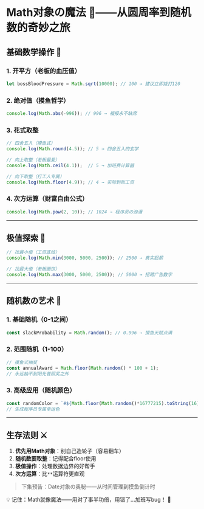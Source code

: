 # Math对象の魔法 🧙——从圆周率到随机数的奇妙之旅

## 基础数学操作 🔢

### 1. 开平方（老板的血压值）
```javascript
let bossBloodPressure = Math.sqrt(10000); // 100 → 建议立即拨打120
```

### 2. 绝对值（摸鱼哲学）
```javascript
console.log(Math.abs(-996)); // 996 → 福报永不缺席
```

### 3. 花式取整
```javascript
// 四舍五入（摸鱼式）
console.log(Math.round(4.5)); // 5 → 四舍五入的玄学

// 向上取整（老板最爱）
console.log(Math.ceil(4.1));  // 5 → 加班费计算器

// 向下取整（打工人专属）
console.log(Math.floor(4.9)); // 4 → 实际到账工资
```

### 4. 次方运算（财富自由公式）
```javascript
console.log(Math.pow(2, 10)); // 1024 → 程序员の浪漫
```

---

## 极值探索 🚀

```javascript
// 找最小值（工资底线）
console.log(Math.min(3000, 5000, 2500)); // 2500 → 真实起薪

// 找最大值（老板画饼）
console.log(Math.max(3000, 5000, 2500)); // 5000 → 招聘广告数字
```

---

## 随机数の艺术 🎲

### 1. 基础随机（0-1之间）
```javascript
const slackProbability = Math.random(); // 0.996 → 摸鱼天赋点满
```

### 2. 范围随机（1-100）
```javascript
// 摸鱼式抽奖
const annualAward = Math.floor(Math.random() * 100 + 1); 
// 永远抽不到阳光普照奖之外
```

### 3. 高级应用（随机颜色）
```javascript
const randomColor = `#${Math.floor(Math.random()*16777215).toString(16)}`;
// 生成程序员专属幸运色
```

---

## 生存法则 ⚔️

1. **优先用Math对象**：别自己造轮子（容易翻车）
2. **随机数要取整**：记得配合floor使用
3. **极值操作**：处理数据边界的好帮手
4. **次方运算**：比`**`运算符更直观

> 下集预告：Date对象の奥秘——从时间管理到摸鱼倒计时

💡 记住：Math就像魔法——用对了事半功倍，用错了...加班写bug！ 🐞 